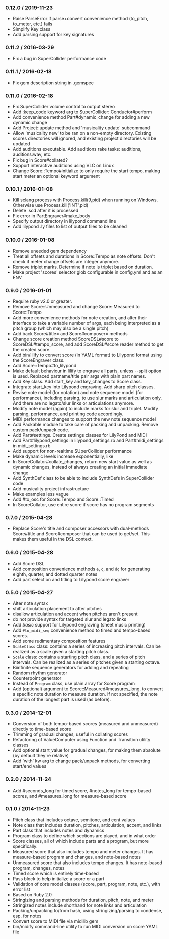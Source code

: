 ### 0.12.0 / 2019-11-23
* Raise ParseError if parse+convert convenience method (to_pitch, to_meter, etc.) fails
* Simplify Key class
* Add parsing support for key signatures

### 0.11.2 / 2016-03-29
* Fix a bug in SuperCollider performance code

### 0.11.1 / 2016-02-18
* Fix gem description string in .gemspec

### 0.11.0 / 2016-02-18
* Fix SuperCollider volume control to output stereo
* Add :keep_code keyword arg to SuperCollider::Conductor#perform
* Add convenience method Part#dynamic_change for adding a new dynamic change
* Add Project::update method and 'musicality update' subcommand
* Allow 'musicality new' to be ran on a non-empty directory. Existing scores directories will ignored, and existing project directories will be updated
* Add auditions executable. Add auditions rake tasks: auditions, auditions:wav, etc.
* Fix bug in Score#collated?
* Support interactive auditions using VLC on Linux
* Change Score::Tempo#initialize to only require the start tempo, making start meter an optional keyword argument

### 0.10.1 / 2016-01-08
* Kill sclang process with Process.kill(9,pid) when running on Windows. Otherwise use Process.kill('INT',pid)
* Delete .scd after it is processed
* Fix error in PartEngraver#make_body
* Specify output directory in lilypond command line
* Add lilypond .ly files to list of output files to be cleaned

### 0.10.0 / 2016-01-08
* Remove uneeded gem dependency
* Treat all offsets and durations in Score::Tempo as note offsets. Don't check if meter change offsets are integer anymore.
* Remove triplet marks. Determine if note is triplet based on duration.
* Make project 'scores' selector glob configurable in config.yml and as an ENV

### 0.9.0 / 2016-01-01
* Require ruby v2.0 or greater.
* Remove Score::Unmeasured and change Score::Measured to Score::Tempo
* Add more convenience methods for note creation, and alter their interface to take a variable number of args, each being interpreted as a pitch group (which may also be a single pitch)
* Add back Score#title= and Score#composer= methods
* Change score creation method ScoreDSL#score to ScoreDSL#tempo_score, and add ScoreDSL#score reader method to get the created score.
* Add bin/lilify to convert score (in YAML format) to Lilypond format using the ScoreEngraver class.
* Add Score::Tempo#to_lilypond
* Make default behaviour in lilify to engrave all parts, unless --split option is used. Replaced partname/title pair args with plain part names.
* Add Key class. Add start_key and key_changes to Score class.
* Integrate start_key into Lilypond engraving. Add sharp pitch classes.
* Revise note model (for notation) and note sequence model (for performance), including parsing, to use slur marks and articulation only. And there are no legato/slur links or articulations anymore.
* Modify note model (again) to include marks for slur and triplet. Modify parsing, performance, and printing code accordingly.
* MIDI performance changes to support the new note sequence model
* Add Packable module to take care of packing and unpacking. Remove custom pack/unpack code.
* Add Part#settings. Create settings classes for LilyPond and MIDI
* Add Part#lilypond_settings in lilypond_settings.rb and Part#midi_settings in midi_settings.rb
* Add support for non-realtime SUperCollider performance
* Make dynamic levels increase exponentially, like
* In ScoreCollator#collate_changes, return new start value as well as dynamic changes, instead of always creating an initial immediate change
* Add SynthDef class to be able to include SynthDefs in SuperCollider code
* Add musicality project infrastructure
* Make examples less vague
* Add #to_osc for Score::Tempo and Score::Timed
* In ScoreCollator, use entire score if score has no program segments

### 0.7.0 / 2015-04-28
* Replace Score's title and composer accessors with dual-methods Score#title and Score#composer that can be used to get/set. This makes them useful in the DSL context.

### 0.6.0 / 2015-04-28
* Add Score DSL
* Add composition convenience methods `e`, `q`, and `dq` for generating eighth, quarter, and dotted quarter notes
* Add part selection and titling to Lilypond score engraver

### 0.5.0 / 2015-04-27
* Alter note syntax
 * shift articulation placement to after pitches
 * disallow articulation and accent when pitches aren't present
 * do not provide syntax for targeted slur and legato links
* Add *basic* support for Lilypond engraving (sheet music printing)
* Add `#to_midi_seq` convenience method to timed and tempo-based scores.
* Add some rudimentary composition features
 * `ScaleClass` class: contains a series of increasing pitch intervals. Can be realized as a scale given a starting pitch class.
 * `Scale` class: contains a starting pitch class, and a series of pitch intervals. Can be realized as a series of pitches given a starting octave.
 * Biinfinite sequence generators for adding and repeating
 * Random rhythm generator
 * Counterpoint generator
* Instead of `Program` class, use plain array for Score program
* Add (optional) argument to Score::Measured#measures_long, to convert a specific note duration to measure duration. If not specified, the note duration of the longest part is used (as before).

### 0.3.0 / 2014-12-01
* Conversion of both tempo-based scores (measured and unmeasured) directly to time-based score
* Trimming of gradual changes, useful in collating scores
* Refactoring of ValueComputer using Function and Transition utility classes
* Add optional start_value for gradual changes, for making them absolute (by default they're relative)
* Add 'with' kw arg to change pack/unpack methods, for converting start/end values

### 0.2.0 / 2014-11-24

* Add #seconds_long for timed score, #notes_long for tempo-based scores, and #measures_long for measure-based score

### 0.1.0 / 2014-11-23

* Pitch class that includes octave, semitone, and cent values
* Note class that includes duration, pitches, articulation, accent, and links
* Part class that includes notes and dynamics
* Program class to define which sections are played, and in what order
* Score classes, all of which include parts and a program, but more specifically:
 * Measured score that also includes tempo and meter changes. It has measure-based program and changes, and note-based notes
 * Unmeasured score that also includes tempo changes. It has note-based program, changes, notes
 * Timed score which is entirely time-based
* Pass block to help initialize a score or a part
* Validation of core model classes (score, part, program, note, etc.), with error list
* Based on Ruby 2.0
* Stringizing and parsing methods for duration, pitch, note, and meter
* Stringized notes include shorthand for note links and articulation
* Packing/unpacking to/from hash, using stringizing/parsing to condense, esp. for notes
* Convert score to MIDI file via midilib gem
* bin/midify command-line utility to run MIDI conversion on score YAML file
